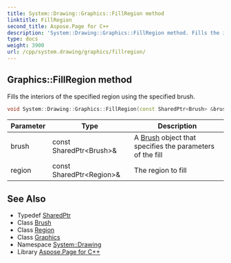 ```yaml
---
title: System::Drawing::Graphics::FillRegion method
linktitle: FillRegion
second_title: Aspose.Page for C++
description: 'System::Drawing::Graphics::FillRegion method. Fills the interiors of the specified region using the specified brush in C++.'
type: docs
weight: 3900
url: /cpp/system.drawing/graphics/fillregion/
---
```

## Graphics::FillRegion method


Fills the interiors of the specified region using the specified brush.

```cpp
void System::Drawing::Graphics::FillRegion(const SharedPtr<Brush> &brush, const SharedPtr<Region> &region)
```


| Parameter | Type | Description |
| --- | --- | --- |
| brush | const SharedPtr\<Brush\>\& | A [Brush](../../brush/) object that specifies the parameters of the fill |
| region | const SharedPtr\<Region\>\& | The region to fill |

## See Also

* Typedef [SharedPtr](../../../system/sharedptr/)
* Class [Brush](../../brush/)
* Class [Region](../../region/)
* Class [Graphics](../)
* Namespace [System::Drawing](../../)
* Library [Aspose.Page for C++](../../../)
